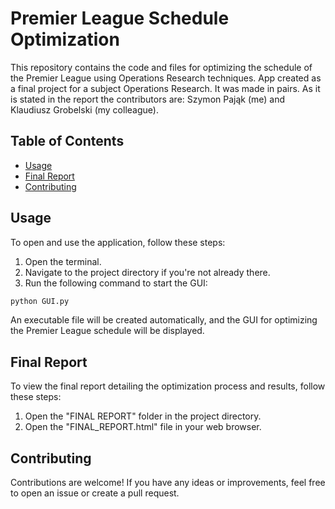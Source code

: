 # Premier League Schedule Optimization

This repository contains the code and files for optimizing the schedule of the Premier League using Operations Research techniques. App created as a final project for a subject Operations Research. It was made in pairs. As it is stated in the report the contributors are: Szymon Pająk (me) and Klaudiusz Grobelski (my colleague).

## Table of Contents
- [Usage](#usage)
- [Final Report](#final-report)
- [Contributing](#contributing)

## Usage
To open and use the application, follow these steps:
1. Open the terminal.
2. Navigate to the project directory if you're not already there.
3. Run the following command to start the GUI:

```bash
python GUI.py
```

An executable file will be created automatically, and the GUI for optimizing the Premier League schedule will be displayed.

## Final Report
To view the final report detailing the optimization process and results, follow these steps:
1. Open the "FINAL REPORT" folder in the project directory.
2. Open the "FINAL_REPORT.html" file in your web browser.

## Contributing
Contributions are welcome! If you have any ideas or improvements, feel free to open an issue or create a pull request.


